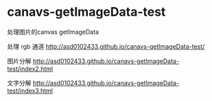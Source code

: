 # canavs-getImageData-test
处理图片的canvas getImageData
 
处理 rgb 通道
http://asd0102433.github.io/canavs-getImageData-test/

图片分解 
http://asd0102433.github.io/canavs-getImageData-test/index2.html

文字分解
http://asd0102433.github.io/canavs-getImageData-test/index3.html
